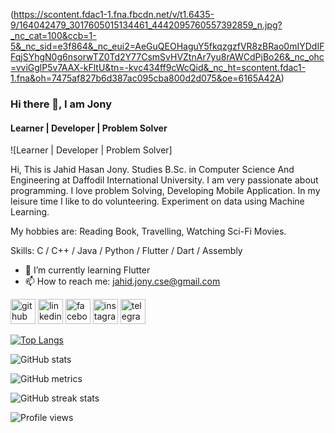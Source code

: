 (https://scontent.fdac1-1.fna.fbcdn.net/v/t1.6435-9/164042479_3017605015134461_4442095760557392859_n.jpg?_nc_cat=100&ccb=1-5&_nc_sid=e3f864&_nc_eui2=AeGuQEOHaguY5fkqzgzfVR8zBRao0mIYDdIFFqjSYhgN0g6nsorwTZ0Td2Y77CsmSvHVZtnAr7yu8rAWCdPjBo26&_nc_ohc=vviGglP5v7AAX-kFltU&tn=-kvc434ff9cWcQid&_nc_ht=scontent.fdac1-1.fna&oh=7475af827b6d387ac095cba800d2d075&oe=6165A42A)

### Hi there 👋, I am Jony
#### Learner | Developer | Problem Solver
![Learner | Developer | Problem Solver]

Hi, This is Jahid Hasan Jony. Studies B.Sc. in Computer Science And Engineering at Daffodil International University. I am very passionate about programming. I love problem Solving, Developing Mobile Application. In my leisure time I like to do volunteering. Experiment on data using Machine Learning.

My hobbies are: Reading Book, Travelling, Watching Sci-Fi Movies.

Skills: C / C++ / Java / Python / Flutter / Dart / Assembly

- 🌱 I’m currently learning Flutter 
- 📫 How to reach me: jahid.jony.cse@gmail.com 


[<img src='https://cdn.jsdelivr.net/npm/simple-icons@3.0.1/icons/github.svg' alt='github' height='40'>](https://github.com/jony-coder)  [<img src='https://cdn.jsdelivr.net/npm/simple-icons@3.0.1/icons/linkedin.svg' alt='linkedin' height='40'>](https://www.linkedin.com/in/jahid-hasan-jony/)  [<img src='https://cdn.jsdelivr.net/npm/simple-icons@3.0.1/icons/facebook.svg' alt='facebook' height='40'>](https://www.facebook.com/i.am.jonyy)  [<img src='https://cdn.jsdelivr.net/npm/simple-icons@3.0.1/icons/instagram.svg' alt='instagram' height='40'>](https://www.instagram.com/@captainjony/)  [<img src='https://cdn.jsdelivr.net/npm/simple-icons@3.0.1/icons/telegram.svg' alt='telegram' height='40'>](https://t.me/captainjony)  

[![Top Langs](https://github-readme-stats.vercel.app/api/top-langs/?username=jony-coder)](https://github.com/anuraghazra/github-readme-stats)

![GitHub stats](https://github-readme-stats.vercel.app/api?username=jony-coder&show_icons=true)  

![GitHub metrics](https://metrics.lecoq.io/jony-coder)  

![GitHub streak stats](https://github-readme-streak-stats.herokuapp.com/?user=jony-coder)  

![Profile views](https://gpvc.arturio.dev/jony-coder)  
